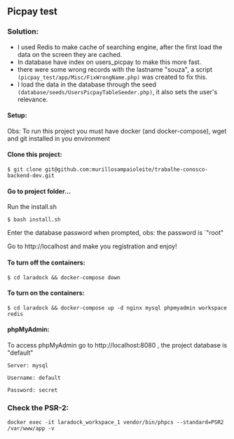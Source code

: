 ## Picpay test

  
### Solution:  
* I used Redis to make cache of searching engine, after the first load the data on the screen they are cached.  
* In database have index on users_picpay to make this more fast.  
* there were some wrong records with the lastname "souza", a script `(picpay_test/app/Misc/FixWrongName.php)` was created to fix this.  
* I load the data in the database through the seed `(database/seeds/UsersPicpayTableSeeder.php)`, it also sets the user's relevance.  
   
#### Setup:  
Obs: To run this project you must have docker (and docker-compose), wget and git installed in you environment   
  
#### Clone this project:  
  
`$ git clone git@github.com:murillosampaioleite/trabalhe-conosco-backend-dev.git`  
  
#### Go to project folder...  
  
Run the install.sh  
  
`$ bash install.sh`

Enter the database password when prompted, obs: the password is `"root"
  
Go to http://localhost and make you registration and enjoy!  
  
#### To turn off the containers:  
  
`$ cd laradock && docker-compose down`  
  
#### To turn on the containers:  
  
`$ cd laradock && docker-compose up -d nginx mysql phpmyadmin workspace redis`  
  
  
#### phpMyAdmin:  
  
To access phpMyAdmin go to http://localhost:8080 , the project database is "default"  
  
`Server: mysql`  
  
`Username: default`  
  
`Password: secret`  
  
### Check the PSR-2:  
  
`docker exec -it laradock_workspace_1 vendor/bin/phpcs --standard=PSR2 /var/www/app -v`
